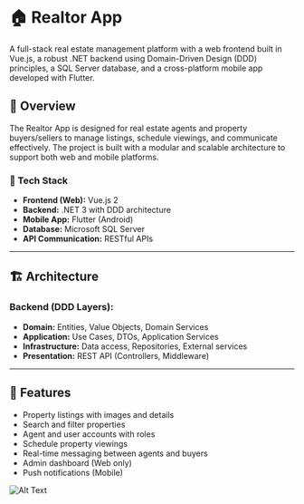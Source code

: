 # 🏠 Realtor App

A full-stack real estate management platform with a web frontend built in Vue.js, a robust .NET backend using Domain-Driven Design (DDD) principles, a SQL Server database, and a cross-platform mobile app developed with Flutter.

## 🚀 Overview

The Realtor App is designed for real estate agents and property buyers/sellers to manage listings, schedule viewings, and communicate effectively. The project is built with a modular and scalable architecture to support both web and mobile platforms.

### 🧱 Tech Stack

- **Frontend (Web):** Vue.js 2
- **Backend:** .NET 3 with DDD architecture 
- **Mobile App:** Flutter (Android)
- **Database:** Microsoft SQL Server
- **API Communication:** RESTful APIs

---

## 🏗️ Architecture

### Backend (DDD Layers):
- **Domain:** Entities, Value Objects, Domain Services
- **Application:** Use Cases, DTOs, Application Services
- **Infrastructure:** Data access, Repositories, External services
- **Presentation:** REST API (Controllers, Middleware)

---

## 📱 Features

- Property listings with images and details
- Search and filter properties
- Agent and user accounts with roles
- Schedule property viewings
- Real-time messaging between agents and buyers
- Admin dashboard (Web only)
- Push notifications (Mobile)

![Alt Text](assets/app.gif)
